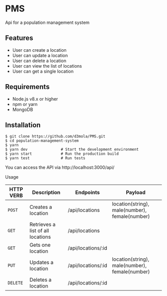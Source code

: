 # PMS
Api for a population management system

## Features
- User can create a location
- User can update a location
- User can delete a location
- User can view the list of locations
- User can get a single location

## Requirements
- Node.js v8.x or higher
- npm or yarn
- MongoDB

## Installation
```
$ git clone https://github.com/d3mola/PMS.git
$ cd population-management-system
$ yarn
$ yarn dev               # Start the development environment
$ yarn start             # Run the production build
$ yarn test              # Run tests
```

You can access the API via http://localhost:3000/api/

Usage

| HTTP VERB | Description | Endpoints | Payload
| --- | --- | --- | --- |
| `POST` | Creates a location | /api/locations | location(string), male(number), female(number) |
| `GET` | Retrieves a list of all locations | /api/locations |
| `GET` | Gets one location | /api/locations/:id |
| `PUT` | Updates a location | /api/locations/:id | location(string), male(number), female(number) |
| `DELETE` | Deletes a location | /api/locations/:id |
